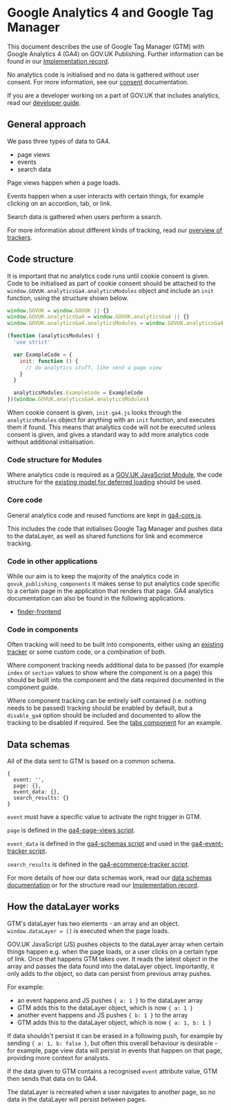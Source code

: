 # Google Analytics 4 and Google Tag Manager

This document describes the use of Google Tag Manager (GTM) with Google Analytics 4 (GA4) on GOV.UK Publishing. Further information can be found in our [Implementation record](https://docs.publishing.service.gov.uk/analytics/).

No analytics code is initialised and no data is gathered without user consent. For more information, see our [consent](https://github.com/alphagov/govuk_publishing_components/blob/main/docs/analytics-ga4/consent.md) documentation.

If you are a developer working on a part of GOV.UK that includes analytics, read our [developer guide](https://github.com/alphagov/govuk_publishing_components/blob/main/docs/analytics-ga4/developer-guide.md).

## General approach

We pass three types of data to GA4.

- page views
- events
- search data

Page views happen when a page loads.

Events happen when a user interacts with certain things, for example clicking on an accordion, tab, or link.

Search data is gathered when users perform a search.

For more information about different kinds of tracking, read our [overview of trackers](https://github.com/alphagov/govuk_publishing_components/blob/main/docs/analytics-ga4/trackers.md).

## Code structure

It is important that no analytics code runs until cookie consent is given. Code to be initialised as part of cookie consent should be attached to the `window.GOVUK.analyticsGa4.analyticsModules` object and include an `init` function, using the structure shown below.

```JavaScript
window.GOVUK = window.GOVUK || {}
window.GOVUK.analyticsGa4 = window.GOVUK.analyticsGa4 || {}
window.GOVUK.analyticsGa4.analyticsModules = window.GOVUK.analyticsGa4.analyticsModules || {};

(function (analyticsModules) {
  'use strict'

  var ExampleCode = {
    init: function () {
      // do analytics stuff, like send a page view
    }
  }

  analyticsModules.ExampleCode = ExampleCode
})(window.GOVUK.analyticsGa4.analyticsModules)
```

When cookie consent is given, `init-ga4.js` looks through the `analyticsModules` object for anything with an `init` function, and executes them if found. This means that analytics code will not be executed unless consent is given, and gives a standard way to add more analytics code without additional initialisation.

### Code structure for Modules

Where analytics code is required as a [GOV.UK JavaScript Module](https://github.com/alphagov/govuk_publishing_components/blob/main/docs/javascript-modules.md), the code structure for the [existing model for deferred loading](https://github.com/alphagov/govuk_publishing_components/blob/main/docs/javascript-modules.md#modules-and-cookie-consent) should be used.

### Core code

General analytics code and reused functions are kept in [ga4-core.js](https://github.com/alphagov/govuk_publishing_components/blob/main/app/assets/javascripts/govuk_publishing_components/analytics-ga4/ga4-core.js).

This includes the code that initialises Google Tag Manager and pushes data to the dataLayer, as well as shared functions for link and ecommerce tracking.

### Code in other applications

While our aim is to keep the majority of the analytics code in `govuk_publishing_components` it makes sense to put analytics code specific to a certain page in the application that renders that page. GA4 analytics documentation can also be found in the following applications.

- [finder-frontend](https://github.com/alphagov/finder-frontend/tree/main/docs/analytics-ga4)

### Code in components

Often tracking will need to be built into components, either using an [existing tracker](https://github.com/alphagov/govuk_publishing_components/blob/main/docs/analytics-ga4/trackers.md) or some custom code, or a combination of both.

Where component tracking needs additional data to be passed (for example `index` or `section` values to show where the component is on a page) this should be built into the component and the data required documented in the component guide.

Where component tracking can be entirely self contained (i.e. nothing needs to be passed) tracking should be enabled by default, but a `disable_ga4` option should be included and documented to allow the tracking to be disabled if required. See the [tabs component](https://github.com/alphagov/govuk_publishing_components/blob/main/app/views/govuk_publishing_components/components/_tabs.html.erb#L11) for an example.

## Data schemas

All of the data sent to GTM is based on a common schema.

```
{
  event: '',
  page: {},
  event_data: {},
  search_results: {}
}
```

`event` must have a specific value to activate the right trigger in GTM.

`page` is defined in the [ga4-page-views script](https://github.com/alphagov/govuk_publishing_components/blob/main/app/assets/javascripts/govuk_publishing_components/analytics-ga4/ga4-page-views.js).

`event_data` is defined in the [ga4-schemas script](https://github.com/alphagov/govuk_publishing_components/blob/main/app/assets/javascripts/govuk_publishing_components/analytics-ga4/ga4-schemas.js) and used in the [ga4-event-tracker script](https://github.com/alphagov/govuk_publishing_components/blob/main/app/assets/javascripts/govuk_publishing_components/analytics-ga4/ga4-event-tracker.js).

`search_results` is defined in the [ga4-ecommerce-tracker script](https://github.com/alphagov/govuk_publishing_components/blob/main/app/assets/javascripts/govuk_publishing_components/analytics-ga4/ga4-ecommerce-tracker.js).

For more details of how our data schemas work, read our [data schemas documentation](https://github.com/alphagov/govuk_publishing_components/blob/main/docs/analytics-ga4/schemas.md) or for the structure read our [Implementation record](https://docs.publishing.service.gov.uk/analytics/).

## How the dataLayer works

GTM's dataLayer has two elements - an array and an object. `window.dataLayer = []` is executed when the page loads.

GOV.UK JavaScript (JS) pushes objects to the dataLayer array when certain things happen e.g. when the page loads, or a user clicks on a certain type of link. Once that happens GTM takes over. It reads the latest object in the array and passes the data found into the dataLayer object. Importantly, it only adds to the object, so data can persist from previous array pushes.

For example:

- an event happens and JS pushes `{ a: 1 }` to the dataLayer array
- GTM adds this to the dataLayer object, which is now `{ a: 1 }`
- another event happens and JS pushes `{ b: 1 }` to the array
- GTM adds this to the dataLayer object, which is now `{ a: 1, b: 1 }`

If data shouldn't persist it can be erased in a following push, for example by sending `{ a: 1, b: false }`, but often this overall behaviour is desirable - for example, page view data will persist in events that happen on that page, providing more context for analysts.

If the data given to GTM contains a recognised `event` attribute value, GTM then sends that data on to GA4.

The dataLayer is recreated when a user navigates to another page, so no data in the dataLayer will persist between pages.
